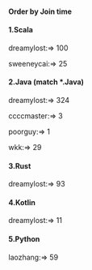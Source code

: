 #### Order by Join time
#### 1.Scala
dreamylost:=> 100

sweeneycai:=> 25

#### 2.Java (match *.Java)
dreamylost:=> 324

ccccmaster:=> 3

poorguy:=> 1

wkk:=> 29

#### 3.Rust
dreamylost:=> 93

#### 4.Kotlin
dreamylost:=> 11

#### 5.Python
laozhang:=> 59

